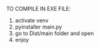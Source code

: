TO COMPILE IN EXE FILE:

1. activate venv
2. pyinstaller main.py   
3. go to Dist/main folder and open
4. enjoy